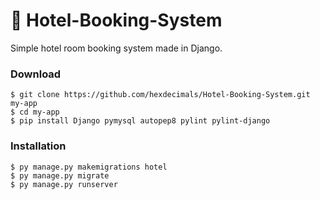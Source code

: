 # :rocket: Hotel-Booking-System

Simple hotel room booking system made in Django.

### Download
```shell
$ git clone https://github.com/hexdecimals/Hotel-Booking-System.git my-app
$ cd my-app
$ pip install Django pymysql autopep8 pylint pylint-django
```

### Installation
```shell
$ py manage.py makemigrations hotel
$ py manage.py migrate
$ py manage.py runserver
```